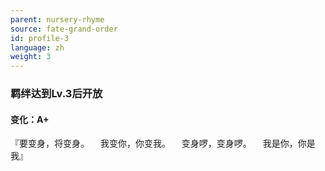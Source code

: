 ```yaml
---
parent: nursery-rhyme
source: fate-grand-order
id: profile-3
language: zh
weight: 3
---
```


### 羁绊达到Lv.3后开放

#### 变化：A+

『要变身，将变身。
　我变你，你变我。
　变身啰，变身啰。
　我是你，你是我』
